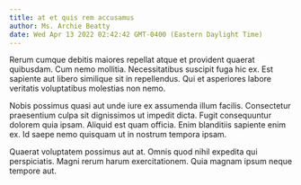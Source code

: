 ```yaml
---
title: at et quis rem accusamus
author: Ms. Archie Beatty
date: Wed Apr 13 2022 02:42:42 GMT-0400 (Eastern Daylight Time)
---
```

Rerum cumque debitis maiores repellat atque et provident quaerat quibusdam. Cum nemo mollitia. Necessitatibus suscipit fuga hic ex. Est sapiente aut libero similique sit in repellendus. Qui et asperiores labore veritatis voluptatibus molestias non nemo.

 Nobis possimus quasi aut unde iure ex assumenda illum facilis. Consectetur praesentium culpa sit dignissimos ut impedit dicta. Fugit consequuntur dolorem quia ipsam. Aliquid est quam officia. Enim blanditiis sapiente enim ex. Id saepe nemo quisquam ut in nostrum tempora ipsam.

 Quaerat voluptatem possimus aut at. Omnis quod nihil expedita qui perspiciatis. Magni rerum harum exercitationem. Quia magnam ipsum neque tempore aut.